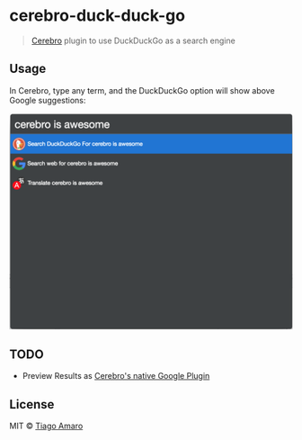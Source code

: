 # cerebro-duck-duck-go

> [Cerebro](https://cerebroapp.com) plugin to use DuckDuckGo as a search engine

## Usage

In Cerebro, type any term, and the DuckDuckGo option will show above Google suggestions:

![Sample](screenshot.png)

## TODO

- Preview Results as [Cerebro's native Google Plugin](https://github.com/KELiON/cerebro/blob/master/app/main/plugins/core/google/index.js)

## License

MIT © [Tiago Amaro](http://tiagoamaro.com.br)
